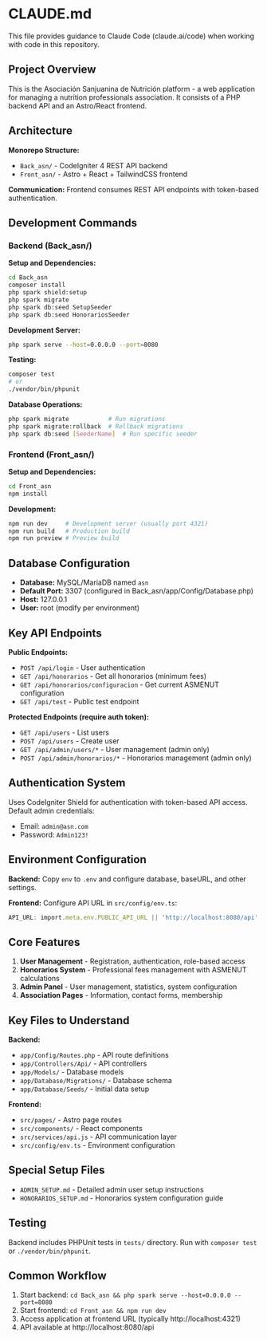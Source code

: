 # CLAUDE.md

This file provides guidance to Claude Code (claude.ai/code) when working with code in this repository.

## Project Overview

This is the Asociación Sanjuanina de Nutrición platform - a web application for managing a nutrition professionals association. It consists of a PHP backend API and an Astro/React frontend.

## Architecture

**Monorepo Structure:**
- `Back_asn/` - CodeIgniter 4 REST API backend
- `Front_asn/` - Astro + React + TailwindCSS frontend

**Communication:** Frontend consumes REST API endpoints with token-based authentication.

## Development Commands

### Backend (Back_asn/)

**Setup and Dependencies:**
```bash
cd Back_asn
composer install
php spark shield:setup
php spark migrate
php spark db:seed SetupSeeder
php spark db:seed HonorariosSeeder
```

**Development Server:**
```bash
php spark serve --host=0.0.0.0 --port=8080
```

**Testing:**
```bash
composer test
# or
./vendor/bin/phpunit
```

**Database Operations:**
```bash
php spark migrate           # Run migrations
php spark migrate:rollback  # Rollback migrations
php spark db:seed [SeederName]  # Run specific seeder
```

### Frontend (Front_asn/)

**Setup and Dependencies:**
```bash
cd Front_asn
npm install
```

**Development:**
```bash
npm run dev     # Development server (usually port 4321)
npm run build   # Production build
npm run preview # Preview build
```

## Database Configuration

- **Database:** MySQL/MariaDB named `asn`
- **Default Port:** 3307 (configured in Back_asn/app/Config/Database.php)
- **Host:** 127.0.0.1
- **User:** root (modify per environment)

## Key API Endpoints

**Public Endpoints:**
- `POST /api/login` - User authentication
- `GET /api/honorarios` - Get all honorarios (minimum fees)
- `GET /api/honorarios/configuracion` - Get current ASMENUT configuration
- `GET /api/test` - Public test endpoint

**Protected Endpoints (require auth token):**
- `GET /api/users` - List users
- `POST /api/users` - Create user
- `GET /api/admin/users/*` - User management (admin only)
- `POST /api/admin/honorarios/*` - Honorarios management (admin only)

## Authentication System

Uses CodeIgniter Shield for authentication with token-based API access. Default admin credentials:
- Email: `admin@asn.com`
- Password: `Admin123!`

## Environment Configuration

**Backend:** Copy `env` to `.env` and configure database, baseURL, and other settings.

**Frontend:** Configure API URL in `src/config/env.ts`:
```typescript
API_URL: import.meta.env.PUBLIC_API_URL || 'http://localhost:8080/api'
```

## Core Features

1. **User Management** - Registration, authentication, role-based access
2. **Honorarios System** - Professional fees management with ASMENUT calculations
3. **Admin Panel** - User management, statistics, system configuration
4. **Association Pages** - Information, contact forms, membership

## Key Files to Understand

**Backend:**
- `app/Config/Routes.php` - API route definitions
- `app/Controllers/Api/` - API controllers
- `app/Models/` - Database models
- `app/Database/Migrations/` - Database schema
- `app/Database/Seeds/` - Initial data setup

**Frontend:**
- `src/pages/` - Astro page routes
- `src/components/` - React components
- `src/services/api.js` - API communication layer
- `src/config/env.ts` - Environment configuration

## Special Setup Files

- `ADMIN_SETUP.md` - Detailed admin user setup instructions
- `HONORARIOS_SETUP.md` - Honorarios system configuration guide

## Testing

Backend includes PHPUnit tests in `tests/` directory. Run with `composer test` or `./vendor/bin/phpunit`.

## Common Workflow

1. Start backend: `cd Back_asn && php spark serve --host=0.0.0.0 --port=8080`
2. Start frontend: `cd Front_asn && npm run dev`
3. Access application at frontend URL (typically http://localhost:4321)
4. API available at http://localhost:8080/api